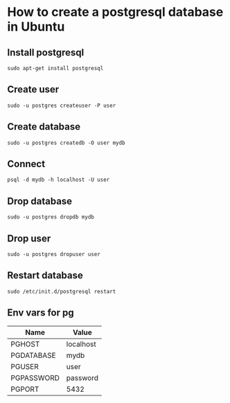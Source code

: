 # How to create a postgresql database in Ubuntu

## Install postgresql
```
sudo apt-get install postgresql
```

## Create user
```
sudo -u postgres createuser -P user
```

## Create database
```
sudo -u postgres createdb -O user mydb
```

## Connect
```
psql -d mydb -h localhost -U user
```

## Drop database
```
sudo -u postgres dropdb mydb
```

## Drop user
```
sudo -u postgres dropuser user
```

## Restart database
```
sudo /etc/init.d/postgresql restart
```

## Env vars for pg
Name | Value
-----------|---------
PGHOST | localhost
PGDATABASE | mydb
PGUSER | user
PGPASSWORD | password
PGPORT | 5432
